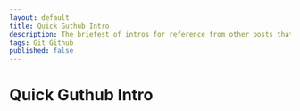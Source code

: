 ```yaml
---
layout: default
title: Quick Guthub Intro
description: The briefest of intros for reference from other posts that were getting too long.
tags: Git Github
published: false
---
```


# Quick Guthub Intro

